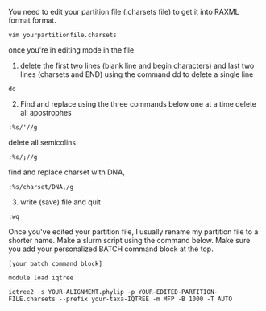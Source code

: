 You need to edit your partition file (.charsets file) to get it into RAXML format format. 

```
vim yourpartitionfile.charsets
```

once you're in editing mode in the file
1. delete the first two lines (blank line and begin characters) and last two lines (charsets and END) using the command dd to delete a single line 

```
dd
```

2. Find and replace using the three commands below one at a time
delete all apostrophes
```
:%s/'//g
```
delete all semicolins
```
:%s/;//g
```
find and replace charset with DNA,
```
:%s/charset/DNA,/g
```

3. write (save) file and quit
```
:wq
```


Once you've edited your partition file, I usually rename my partition file to a shorter name. Make a slurm script using the command below. Make sure you add your personalized BATCH command block at the top. 
```
[your batch command block]

module load iqtree

iqtree2 -s YOUR-ALIGNMENT.phylip -p YOUR-EDITED-PARTITION-FILE.charsets --prefix your-taxa-IQTREE -m MFP -B 1000 -T AUTO
```
